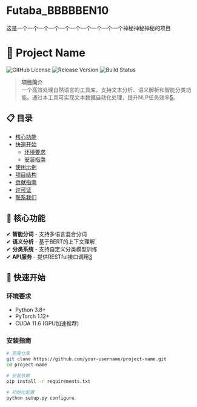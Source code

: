 # Futaba_BBBBBEN10
这是一个一个一个一个一个一个一个一个一个一个神秘神秘神秘的项目
# 🚀 Project Name
![GitHub License](https://img.shields.io/github/license/your-username/project-name)
![Release Version](https://img.shields.io/github/v/release/your-username/project-name)
![Build Status](https://img.shields.io/github/actions/workflow/status/your-username/project-name/build.yml)

> **项目简介**  
> 一个高效处理自然语言的工具库，支持文本分析、语义解析和智能分类功能。通过本工具可实现文本数据自动化处理，提升NLP任务效率[5](@ref)。

## 📋 目录
- [核心功能](#-核心功能)
- [快速开始](#-快速开始)
  - [环境要求](#环境要求)
  - [安装指南](#安装指南)
- [使用示例](#-使用示例)
- [项目结构](#-项目结构)
- [贡献指南](#-贡献指南)
- [许可证](#-许可证)
- [联系我们](#-联系我们)

## 🌟 核心功能
✔ **智能分词** - 支持多语言混合分词  
✔ **语义分析** - 基于BERT的上下文理解  
✔ **分类系统** - 支持自定义分类模型训练  
✔ **API服务** - 提供RESTful接口调用[3](@ref)

## 🚦 快速开始
### 环境要求
- Python 3.8+
- PyTorch 1.12+
- CUDA 11.6 (GPU加速推荐)

### 安装指南
```bash
# 克隆仓库
git clone https://github.com/your-username/project-name.git
cd project-name

# 安装依赖
pip install -r requirements.txt

# 初始化配置
python setup.py configure
